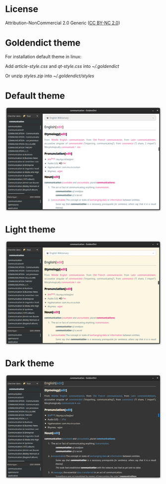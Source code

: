 # License

Attribution-NonCommercial 2.0 Generic ([CC BY-NC 2.0](https://creativecommons.org/licenses/by-nc/2.0/)) 

# Goldendict theme

For installation default theme in linux:

Add *article-style.css* and *qt-style.css* into *~/.goldendict*

Or unzip *styles.zip* into *~/.goldendict/styles*

# Default theme

![](/Default/Screenshot.png)

# Light theme

![](/Light%20theme/Screenshot.png)

# Dark theme

![](/Dark%20theme/Screenshot.png)

